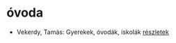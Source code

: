 # óvoda

- Vekerdy, Tamás: Gyerekek, óvodák, iskolák [részletek](_details/%7Bopf.creator%7D.md#id_616)